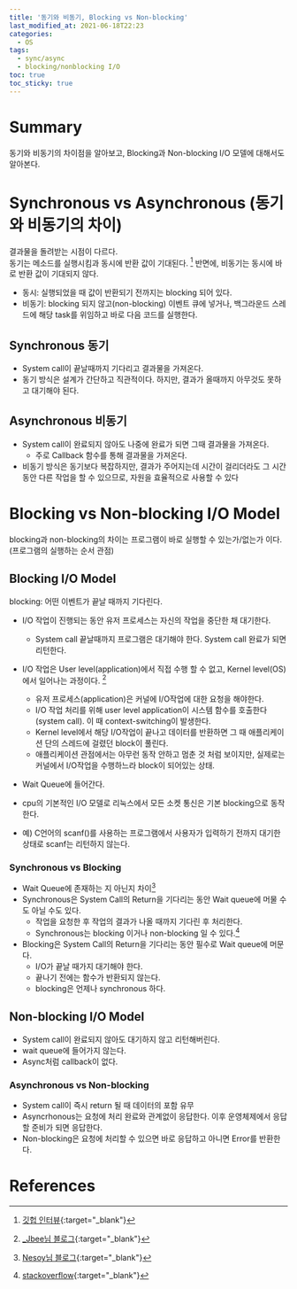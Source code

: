 ```yaml
---
title: '동기와 비동기, Blocking vs Non-blocking'
last_modified_at: 2021-06-18T22:23
categories:
  - OS
tags:
  - sync/async
  - blocking/nonblocking I/O
toc: true
toc_sticky: true
---
```

# Summary 
동기와 비동기의 차이점을 알아보고, 
Blocking과 Non-blocking I/O 모델에 대해서도 알아본다. 

# Synchronous vs Asynchronous (동기와 비동기의 차이)
결과물을 돌려받는 시점이 다르다. \
동기는 메소드를 실행시킴과 동시에 반환 값이 기대된다. [^fn1] 반면에, 비동기는 동시에 바로 반환 값이 기대되지 않다. 
- 동시: 실행되었을 때 값이 반환되기 전까지는 blocking 되어 있다.
- 비동기: blocking 되지 않고(non-blocking) 이벤트 큐에 넣거나, 백그라운드 스레드에 해당 task를 위임하고 바로 다음 코드를 실행한다.

## Synchronous 동기 
- System call이 끝날때까지 기다리고 결과물을 가져온다.
- 동기 방식은 설계가 간단하고 직관적이다. 하지만, 결과가 올때까지 아무것도 못하고 대기해야 된다. 

## Asynchronous 비동기 
- System call이 완료되지 않아도 나중에 완료가 되면 그때 결과물을 가져온다.
  - 주로 Callback 함수를 통해 결과물을 가져온다. 
- 비동기 방식은 동기보다 복잡하지만, 결과가 주어지는데 시간이 걸리더라도 그 시간 동안 다른 작업을 할 수 있으므로, 자원을 효율적으로 사용할 수 있다


# Blocking vs Non-blocking I/O Model 
blocking과 non-blocking의 차이는 프로그램이 바로 실행할 수 있는가/없는가 이다.(프로그램의 실행하는 순서 관점)


## Blocking I/O Model
blocking: 어떤 이벤트가 끝날 때까지 기다린다. 
- I/O 작업이 진행되는 동안 유저 프로세스는 자신의 작업을 중단한 채 대기한다. 
  - System call 끝날때까지 프로그램은 대기해야 한다. System call 완료가 되면 리턴한다. 
- I/O 작업은 User level(application)에서 직접 수행 할 수 없고, Kernel level(OS)에서 일어나는 과정이다. [^fn2]
  - 유저 프로세스(application)은 커널에 I/O작업에 대한 요청을 해야한다. 
  - I/O 작업 처리를 위해 user level application이 시스템 함수를 호출한다(system call). 이 때 context-switching이 발생한다. 
  - Kernel level에서 해당 I/O작업이 끝나고 데이터를 반환하면 그 때 애플리케이션 단의 스레드에 걸렸던 block이 풀린다. 
  - 애플리케이션 관점에서는 아무런 동작 안하고 멈춘 것 처럼 보이지만, 실제로는 커널에서 I/O작업을 수행하느라 block이 되어있는 상태. 

- Wait Queue에 들어간다.

- cpu의 기본적인 I/O 모델로 리눅스에서 모든 소켓 통신은 기본 blocking으로 동작한다.

- 예) C언어의 scanf()를 사용하는 프로그램에서 사용자가 입력하기 전까지 대기한 상태로 scanf는 리턴하지 않는다. 

### Synchronous vs Blocking 
- Wait Queue에 존재하는 지 아닌지 차이[^fn3]
- Synchronous은 System Call의 Return을 기다리는 동안 Wait queue에 머물 수도 아닐 수도 있다.
  - 작업을 요청한 후 작업의 결과가 나올 때까지 기다린 후 처리한다. 
  - Synchronous는 blocking 이거나 non-blocking 일 수 있다.[^fn4] 
- Blocking은 System Call의 Return을 기다리는 동안 필수로 Wait queue에 머문다.
  - I/O가 끝날 때가지 대기해야 한다. 
  - 끝나기 전에는 함수가 반환되지 않는다. 
  - blocking은 언제나 synchronous 하다. 




## Non-blocking I/O Model
- System call이 완료되지 않아도 대기하지 않고 리턴해버린다. 
- wait queue에 들어가지 않는다. 
- Async처럼 callback이 없다. 


### Asynchronous vs Non-blocking 
- System call이 즉시 return 될 때 데이터의 포함 유무 
- Asyncrhonous는 요청에 처리 완료와 관계없이 응답한다. 이후 운영체제에서 응답할 준비가 되면 응답한다. 
- Non-blocking은 요청에 처리할 수 있으면 바로 응답하고 아니면 Error를 반환한다. 





# References

[^fn1]: [깃헙 인터뷰](https://github.com/JaeYeopHan/Interview_Question_for_Beginner/tree/master/OS#%EB%8F%99%EA%B8%B0%EC%99%80-%EB%B9%84%EB%8F%99%EA%B8%B0%EC%9D%98-%EC%B0%A8%EC%9D%B4){:target="_blank"}
[^fn2]: [_Jbee님 블로그](https://asfirstalways.tistory.com/348){:target="_blank"}
[^fn3]: [Nesoy님 블로그](https://nesoy.github.io/articles/2017-01/Synchronized){:target="_blank"}
[^fn4]:[stackoverflow](https://stackoverflow.com/questions/8416874/whats-the-differences-between-blocking-with-synchronous-nonblocking-and-asynch#:~:text=Summary%3A%20Blocking%20is%20always%20synchronous,before%20proceeding%20for%20next%20instruction.){:target="_blank"}


